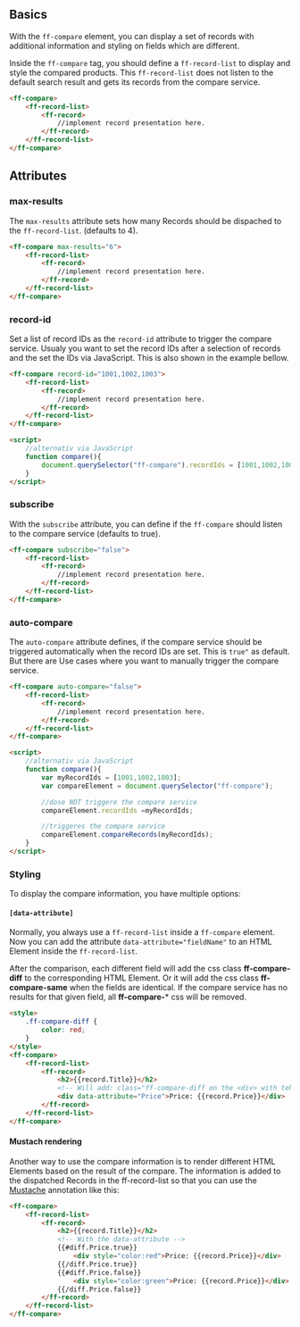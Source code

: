 ## Basics

With the `ff-compare` element, you can display a set of records with additional information and styling on
fields which are different.

Inside the `ff-compare` tag, you should define a `ff-record-list` to display and style the compared products.
This `ff-record-list` does not listen to the default search result and gets its records from the compare service.

```html
<ff-compare>
    <ff-record-list>
        <ff-record>
            //implement record presentation here.
        </ff-record>
    </ff-record-list>
</ff-compare>
```

## Attributes

### max-results

The `max-results` attribute sets how many Records should be dispached to the `ff-record-list`. (defaults to 4).

```html
<ff-compare max-results="6">
    <ff-record-list>
        <ff-record>
            //implement record presentation here.
        </ff-record>
    </ff-record-list>
</ff-compare>
```

### record-id

Set a list of record IDs as the `record-id` attribute to trigger the compare service. Usualy you want
to set the record IDs after a selection of records and the set the IDs via JavaScript. This is also shown in the
example bellow.

```html
<ff-compare record-id="1001,1002,1003">
    <ff-record-list>
        <ff-record>
            //implement record presentation here.
        </ff-record>
    </ff-record-list>
</ff-compare>

<script>
    //alternativ via JavaScript
    function compare(){
        document.querySelector("ff-compare").recordIds = [1001,1002,1003];
    }
</script>
```

### subscribe

With the `subscribe` attribute, you can define if the `ff-compare` should listen to the compare service (defaults to true).

```html
<ff-compare subscribe="false">
    <ff-record-list>
        <ff-record>
            //implement record presentation here.
        </ff-record>
    </ff-record-list>
</ff-compare>
```

### auto-compare

The `auto-compare` attribute defines, if the compare service should be triggered automatically when the
record IDs are set. This is `true"` as default. But there are Use cases where you want to manually
trigger the compare service.

```html
<ff-compare auto-compare="false">
    <ff-record-list>
        <ff-record>
            //implement record presentation here.
        </ff-record>
    </ff-record-list>
</ff-compare>

<script>
    //alternativ via JavaScript
    function compare(){
        var myRecordIds = [1001,1002,1003];
        var compareElement = document.querySelector("ff-compare");

        //dose NOT triggere the compare service
        compareElement.recordIds =myRecordIds;

        //triggeres the compare service
        compareElement.compareRecords(myRecordIds);
    }
</script>
```

### Styling

To display the compare information, you have multiple options:

#### `[data-attribute]`

Normally, you always use a `ff-record-list` inside a `ff-compare` element.
Now you can add the attribute `data-attribute="fieldName"` to an HTML Element inside the `ff-record-list`.


After the comparison, each different field will add the css class **ff-compare-diff** to the
corresponding HTML Element. Or it will add the css class **ff-compare-same** when the fields are identical.
If the compare service has no results for that given field, all **ff-compare-*** css will be removed.

```html
<style>
    .ff-compare-diff {
        color: red;
    }
</style>
<ff-compare>
    <ff-record-list>
        <ff-record>
            <h2>{{record.Title}}</h2>
            <!-- Will add: class="ff-compare-diff on the <div> with teh data-attribute"-->
            <div data-attribute="Price">Price: {{record.Price}}</div>
        </ff-record>
    </ff-record-list>
</ff-compare>
```

#### Mustach rendering

Another way to use the compare information is to render different HTML Elements based on the result of the compare.
The information is added to the dispatched Records in the ff-record-list so that you can use the
[Mustache](http://mustache.github.io/) annotation like this:

```html
<ff-compare>
    <ff-record-list>
        <ff-record>
            <h2>{{record.Title}}</h2>
            <!-- With the data-attribute -->
            {{#diff.Price.true}}
                <div style="color:red">Price: {{record.Price}}</div>
            {{/diff.Price.true}}
            {{#diff.Price.false}}
                <div style="color:green">Price: {{record.Price}}</div>
            {{/diff.Price.false}}
        </ff-record>
    </ff-record-list>
</ff-compare>
```